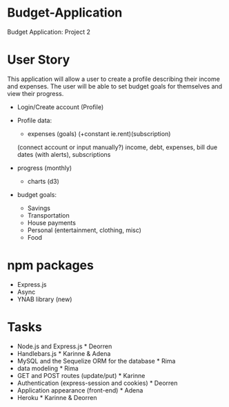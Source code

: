 # Budget-Application
Budget Application: Project 2
<!-- Name????? -->

# User Story

This application will allow a user to create a profile describing their income and expenses. The user will be able to set budget goals for themselves and view their progress. 

- Login/Create account (Profile)
- Profile data:
    - expenses (goals) (+constant ie.rent)(subscription)

    (connect account or input manually?)
    income, debt, expenses, bill due dates (with alerts), subscriptions

- progress (monthly)
    - charts (d3)

- budget goals:
    - Savings
    - Transportation
    - House payments
    - Personal (entertainment, clothing, misc)
    - Food

# npm packages
- Express.js
- Async
- YNAB library (new)


# Tasks
- Node.js and Express.js * Deorren
- Handlebars.js * Karinne & Adena
- MySQL and the Sequelize ORM for the database * Rima
- data modeling * Rima
- GET and POST routes (update/put) * Karinne
- Authentication (express-session and cookies) * Deorren
- Application appearance (front-end) * Adena
- Heroku * Karinne & Deorren